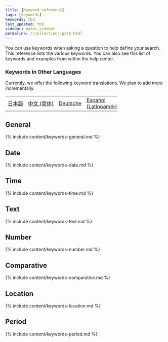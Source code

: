 ```yaml
---
title: [Keyword reference]
tags: [keywords]
keywords: tbd
last_updated: tbd
sidebar: mydoc_sidebar
permalink: /:collection/:path.html
---
```

You can use keywords when asking a question to help define your search. This
reference lists the various keywords. You can also see this list of keywords and
examples from within the help center.

### Keywords in Other Languages

Currently, we offer the following keyword translations. We plan to add more incrementally.

<!-- | [日本語]({{ site.baseurl }}/reference/keywords-ja-JP.html) | [Deutsche]({{ site.baseurl }}/reference/keywords-de-DE.html) |

 | **[日本語]({{ site.baseurl }}/reference/keywords-ja-JP.html)** |   | **[中文 (简体)]({{ site.baseurl }}/reference/keywords-translate/keywords-zh-CN.html)** | **[Deutsche]({{ site.baseurl }}/reference/keywords-de-DE.html)** | **[Español (Latinoamérica)]({{ site.baseurl }}/reference/keywords-es-US.html)** | **[Français (Canada)]({{ site.baseurl }}/reference/keywords-fr-CA.html)** | **[Français (France)]({{ site.baseurl }}/reference/keywords-fr-FR.html)** | **[Português (Brasil)]({{ site.baseurl }}/reference/keywords-pt-BR.html)** | -->


<table style="width: 70%; border-spacing: 2px;">
  <tr>
    <td nowrap><a href="{{ site.baseurl }}/reference/keywords-ja-JP.html">日本語</a></td>
    <td nowrap><a href="{{ site.baseurl }}/reference/keywords-zh-CN.html">中文 (简体)</a></td>
    <td><a href="{{ site.baseurl }}/reference/keywords-de-DE.html">Deutsche</a></td>
    <td><a href="{{ site.baseurl }}/reference/keywords-es-US.html">Español (Latinoamérica)</a></td>
    <td><a href="{{ site.baseurl }}/reference/keywords-fr-CA.html">Français (Canada)</a></td>
    <td><a href="{{ site.baseurl }}/reference/keywords-fr-FR.html">Français (France)</a></td>
    <td><a href="{{ site.baseurl }}/reference/keywords-pt-BR.html">Português (Brasil)</a></td>
  </tr>

</table>

## General

{% include content/keywords-general.md %}

## Date

{% include content/keywords-date.md %}

## Time

{% include content/keywords-time.md %}

## Text

{% include content/keywords-text.md %}

## Number

{% include content/keywords-number.md %}

## Comparative

{% include content/keywords-comparative.md %}

## Location

{% include content/keywords-location.md %}

## Period

{% include content/keywords-period.md %}

<!-- ## Help

{% include content/keywords-help.md %} -->
